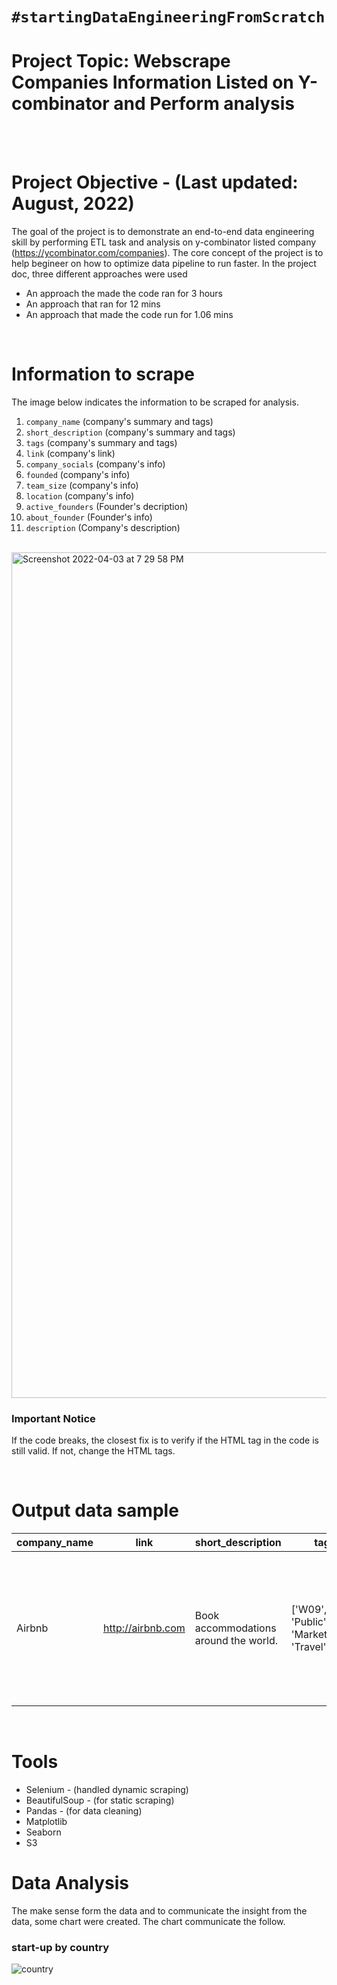 # `#startingDataEngineeringFromScratch`

# Project Topic: Webscrape Companies Information Listed on Y-combinator and Perform analysis
<br>
</br>

# Project Objective - (Last updated: August, 2022)
The goal of the project is to demonstrate an end-to-end data engineering skill by performing ETL task and analysis on y-combinator listed company (https://ycombinator.com/companies). The core concept of the project is to help begineer on how to optimize data pipeline to run faster.
In the project doc, three different approaches were used
- An approach the made the code ran for 3 hours
- An approach that ran for 12 mins
- An approach that made the code run for 1.06 mins

</br>

# Information to scrape
The image below indicates the information to be scraped for analysis.
1. `company_name` (company's summary and tags)
1. `short_description` (company's summary and tags)
1. `tags` (company's summary and tags)
1. `link` (company's link)
1. `company_socials` (company's info)
1. `founded` (company's info)
1. `team_size` (company's info)
1. `location` (company's info)
1. `active_founders` (Founder's decription)
1. `about_founder` (Founder's info)
1. `description` (Company's description)

</br>


<img width="1353" alt="Screenshot 2022-04-03 at 7 29 58 PM" src="https://user-images.githubusercontent.com/55639062/162624402-ed21f6f2-ab55-46e4-aa4a-58b91b093ed6.png">

</br>


### Important Notice
If the code breaks, the closest fix is to verify if the HTML tag in the code is still valid. If not, change the HTML tags.

</br>

# Output data sample

| company_name  | link  | short_description | tags | company_socials | founded | team_size | location | active_founders | about_founders | description 
| ------------- | ----- | ----------------- | ---- | --------------- | ------- |---------- | -------- |---------------- | -------------- | ---------- |
| Airbnb | http://airbnb.com | Book accommodations around the world. | ['W09', 'Public', 'Marketplace', 'Travel'] | ['https://www.linkedin.com/company/airbnb/', 'https://twitter.com/Airbnb', 'https://www.facebook.com/airbnb/', 'https://www.crunchbase.com/organization/airbnb'] | 2008 | 5000 | San Francisco | ['Nathan Blecharczyk', 'Brian Chesky', 'Joe Gebbia'] | [{'name': 'Joe Gebbia, CPO', 'role': 'CPO', 'social_media_links': ['https://twitter.com/jgebbia']}, {'name': 'Joe Gebbia, CPO', 'role': 'CPO', 'social_media_links': ['https://twitter.com/jgebbia']}, {'name': 'Joe Gebbia, CPO', 'role': 'CPO', 'social_media_links': ['https://twitter.com/jgebbia']}] | Founded in August of 2008 and based in San Francisco, California, Airbnb is a ..  \n

</br>

# Tools
- Selenium - (handled dynamic scraping)
- BeautifulSoup - (for static scraping)
- Pandas - (for data cleaning)
- Matplotlib
- Seaborn
- S3

# Data Analysis
The make sense form the data and to communicate the insight from the data, some chart were created. The chart communicate the follow.

### start-up by country
![country](https://user-images.githubusercontent.com/55639062/182841449-1c1aefd8-91f8-471f-b5e6-11ab3873dc77.png)
